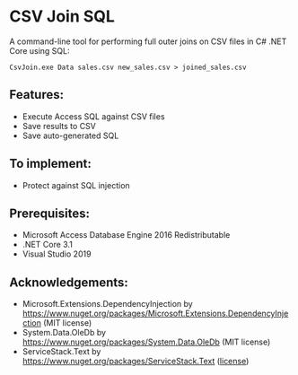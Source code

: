 # CSV Join SQL
A command-line tool for performing full outer joins on CSV files in C# .NET Core using SQL:
```
CsvJoin.exe Data sales.csv new_sales.csv > joined_sales.csv
```

## Features:
- Execute Access SQL against CSV files
- Save results to CSV
- Save auto-generated SQL

## To implement:
- Protect against SQL injection

## Prerequisites:
- Microsoft Access Database Engine 2016 Redistributable
- .NET Core 3.1
- Visual Studio 2019

## Acknowledgements:
- Microsoft.Extensions.DependencyInjection by https://www.nuget.org/packages/Microsoft.Extensions.DependencyInjection (MIT license)
- System.Data.OleDb by https://www.nuget.org/packages/System.Data.OleDb (MIT license)
- ServiceStack.Text by https://www.nuget.org/packages/ServiceStack.Text ([license](https://github.com/ServiceStack/ServiceStack.Text/blob/master/license.txt))
